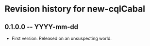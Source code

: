 # Revision history for new-cqlCabal

## 0.1.0.0 -- YYYY-mm-dd

* First version. Released on an unsuspecting world.
